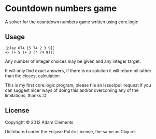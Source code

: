 # Countdown numbers game

A solver for the countdown numbers game written using core.logic

## Usage

    (play 674 [5 74 2 3 9])
    => (+ 5 (+ 3 (* 74 9)))

Any number of integer choices may be given and any integer target.

It will only find exact answers, if there is no solution it will return
nil rather than the closest calculation.

This is my first core.logic program, please file an issue/pull request
if you can suggest nicer ways of doing this and/or overcoming any of the
limitations, thanks :D

## License

Copyright © 2012 Adam Clements

Distributed under the Eclipse Public License, the same as Clojure.
